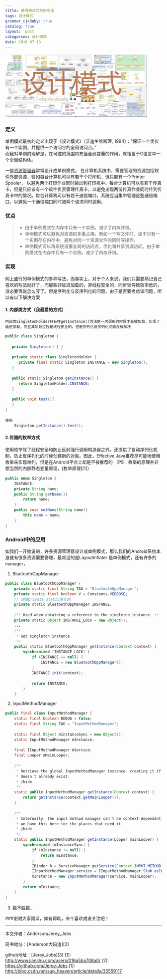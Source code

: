 ```yaml
---
title: 单例模式的常用写法
tags: 设计模式
grammar_cjkRuby: true
catalog: true
layout:  post
categories: 设计模式
date: 2016-07-13
---
```


![设计模式](/img/always/design_patterns.png)

  ###   定义

单例模式最初的定义出现于《设计模式》（艾迪生维斯理, 1994）：“保证一个类仅有一个实例，并提供一个访问它的全局访问点。”<br>
而我对单例的理解是，在可控的范围内充当全局变量的作用，就相当于C语言中一个全局结构体。

一些[资源管理器](http://baike.baidu.com/view/108140.htm)常常设计成单例模式。
在计算机系统中，需要管理的资源包括软件外部资源，譬如每台计算机可以有若干个打印机，但只能有一个Printer Spooler， 以避免两个打印作业同时输出到打印机中。每台计算机可以有若干传真卡，但是只应该有一个软件负责管理传真卡，以避免出现两份传真作业同时传到传真卡中的情况。每台计算机可以有若干通信端口，系统应当集中管理这些通信端口，以避免一个通信端口同时被两个请求同时调用。

###   优点

> - 由于单例模式在内存中只有一个实例，减少了内存开销。
> - 单例模式可以避免对资源的多重占用，例如一个写文件时，由于只有一个实例存在内存中，避免对同一个资源文件的同时写操作。
> - 单例模式可以再系统设置全局的访问点，优化和共享资源访问。由于单例模式在内存中只有一个实例，减少了内存开销。

### 实现

网上盛行的单例模式的多种写法，而事实上，对于个人来说，我们只需要熟记自己喜欢的写法就好了，而那些非延迟加载的，非线程安全的，同步锁导致效率低的，没必要再说怎么写了。但是序列化与反序列化的问题，由于是否要考虑该问题，所以有以下解决方案

#### 1. 内部类方式（我最爱的方式）

 	内部类SingletonHolder只有在getInstance()方法第一次调用的时候才会被加载，实现了延迟加载，而且其加载过程是线程安全的，但是序列化反序列化问题没有解决

``` java
public class Singleton {

   private Singleton() { }

   private static class SingletonHolder {
      private final static Singleton INSTANCE = new Singleton();
   }

   public static Singleton getInstance() {
      return SingletonHolder.INSTANCE;
   }

   public void test(){
   }
}

使用
	Singleton.getInstance().test();
```

#### 2.优雅的枚举方式

  使用枚举除了线程安全和防止反射强行调用构造器之外，还提供了自动序列化机制，防止反序列化的时候创建新的对象。因此，Effective Java推荐尽可能地使用枚举来实现单列，但是在Android平台上却是不被推荐的
  （PS：枚举的原理并非想当然的内部静态变量原理，[枚举原理][1]）

``` java
public enum Singleton {
    INSTANCE;
    private String name;
    public String getName(){
        return name;
    }
    public void setName(String name){
        this.name = name;
    }
}

```

### Android中的应用

如我们一开始说的，许多资源管理器设计成单例模式，那么我们的Android系统本身就有很多资源需要管理，最常见的是LayoutInflater 是单例模式，还有许多的manager，

 1. BluetoothOppManager


``` java
public class BluetoothOppManager {
    private static final String TAG = "BluetoothOppManager";
    private static final boolean V = Constants.VERBOSE;
    // 创建private static类实例
    private static BluetoothOppManager INSTANCE;

    /** Used when obtaining a reference to the singleton instance. */
    private static Object INSTANCE_LOCK = new Object();
    ...
    /**
     * Get singleton instance.
     */
    public static BluetoothOppManager getInstance(Context context) {
        synchronized (INSTANCE_LOCK) {
            if (INSTANCE == null) {
                INSTANCE = new BluetoothOppManager();
            }
            INSTANCE.init(context);

            return INSTANCE;
        }
    }
```


 2. InputMethodManager


``` java
public final class InputMethodManager {
    static final boolean DEBUG = false;
    static final String TAG = "InputMethodManager";

    static final Object mInstanceSync = new Object();
    static InputMethodManager mInstance;

    final IInputMethodManager mService;
    final Looper mMainLooper;

    /**
     * Retrieve the global InputMethodManager instance, creating it if it
     * doesn't already exist.
     * @hide
     */
    static public InputMethodManager getInstance(Context context) {
        return getInstance(context.getMainLooper());
    }

    /**
     * Internally, the input method manager can't be context-dependent, so
     * we have this here for the places that need it.
     * @hide
     */
    static public InputMethodManager getInstance(Looper mainLooper) {
        synchronized (mInstanceSync) {
            if (mInstance != null) {
                return mInstance;
            }
            IBinder b = ServiceManager.getService(Context.INPUT_METHOD_SERVICE);
            IInputMethodManager service = IInputMethodManager.Stub.asInterface(b);
            mInstance = new InputMethodManager(service, mainLooper);
        }
        return mInstance;
    }
}
```


 3. 数不胜数...

 ###谢谢大家阅读，如有帮助，来个喜欢或者关注吧！

 ----------
 本文作者：Anderson/Jerey_Jobs

 简书地址：[Anderson大码渣][2]

 github地址：[Jerey_Jobs][3]
  [1]: http://www.jianshu.com/users/016a5ba708a0/
  [2]: https://github.com/Jerey-Jobs
  [1]: http://blog.csdn.net/sup_heaven/article/details/35559117
